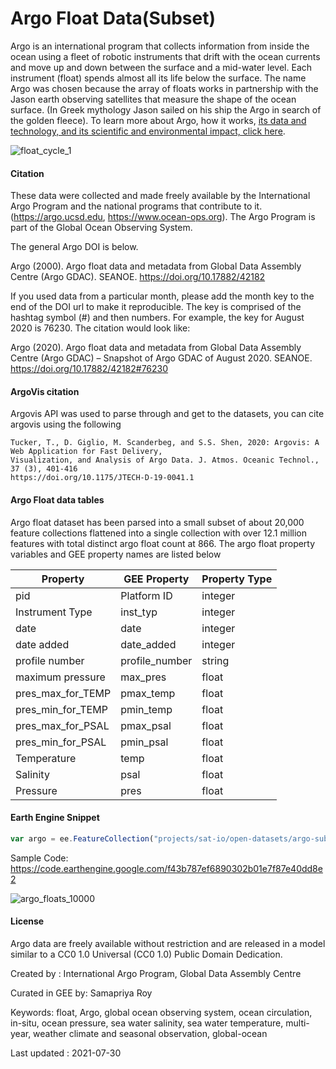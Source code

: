 # Argo Float Data(Subset)

Argo is an international program that collects information from inside the ocean using a fleet of robotic instruments that drift with the ocean currents and move up and down between the surface and a mid-water level. Each instrument (float) spends almost all its life below the surface. The name Argo was chosen because the array of floats works in partnership with the Jason earth observing satellites that measure the shape of the ocean surface. (In Greek mythology Jason sailed on his ship the Argo in search of the golden fleece). To learn more about Argo, how it works, [its data and technology, and its scientific and environmental impact, click here](https://argo.ucsd.edu/).

![float_cycle_1](https://user-images.githubusercontent.com/6677629/127728607-85e6328f-0323-4ca2-a8da-4d3e8a79d141.png)

#### Citation

These data were collected and made freely available by the International Argo Program and the national programs that contribute to it.  (https://argo.ucsd.edu,  https://www.ocean-ops.org).  The Argo Program is part of the Global Ocean Observing System.

The general Argo DOI is below.

Argo (2000). Argo float data and metadata from Global Data Assembly Centre (Argo GDAC). SEANOE. https://doi.org/10.17882/42182

If you used data from a particular month, please add the month key to the end of the DOI url to make it reproducible.  The key is comprised of the hashtag symbol (#) and then numbers.  For example, the key for August 2020 is 76230. The citation would look like:

Argo (2020). Argo float data and metadata from Global Data Assembly Centre (Argo GDAC) – Snapshot of Argo GDAC of August 2020. SEANOE. https://doi.org/10.17882/42182#76230

#### ArgoVis citation
Argovis API was used to parse through and get to the datasets, you can cite argovis using the following

```
Tucker, T., D. Giglio, M. Scanderbeg, and S.S. Shen, 2020: Argovis: A Web Application for Fast Delivery,
Visualization, and Analysis of Argo Data. J. Atmos. Oceanic Technol., 37 (3), 401-416
https://doi.org/10.1175/JTECH-D-19-0041.1
```

#### Argo Float data tables

Argo float dataset has been parsed into a small subset of about 20,000 feature collections flattened into a single collection with over 12.1 million features with total distinct argo float count at 866. The argo float property variables and GEE property names are listed below

<center>

|Property         |GEE Property  |Property Type|
|-----------------|--------------|-------------|
|pid              |Platform ID   |integer      |
|Instrument Type  |inst_typ      |integer      |
|date             |date          |integer      |
|date added       |date_added    |integer      |
|profile number   |profile_number|string       |
|maximum pressure |max_pres      |float        |
|pres_max_for_TEMP|pmax_temp     |float        |
|pres_min_for_TEMP|pmin_temp     |float        |
|pres_max_for_PSAL|pmax_psal     |float        |
|pres_min_for_PSAL|pmin_psal     |float        |
|Temperature      |temp          |float        |
|Salinity         |psal          |float        |
|Pressure         |pres          |float        |


</center>

#### Earth Engine Snippet

```js
var argo = ee.FeatureCollection("projects/sat-io/open-datasets/argo-subset");
```

Sample Code: https://code.earthengine.google.com/f43b787ef6890302b01e7f87e40dd8e2

![argo_floats_10000](https://user-images.githubusercontent.com/6677629/127728608-08ed871a-bab4-46df-9cad-628760e6b335.png)

#### License
Argo data are freely available without restriction and are released in a model similar to a CC0 1.0 Universal (CC0 1.0) Public Domain Dedication.

Created by : International Argo Program, Global Data Assembly Centre

Curated in GEE by: Samapriya Roy

Keywords: float, Argo, global ocean observing system, ocean circulation, in-situ, ocean pressure, sea water salinity, sea water temperature, multi-year, weather climate and seasonal observation, global-ocean

Last updated : 2021-07-30
